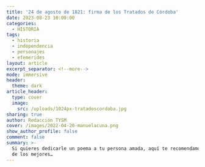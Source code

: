 ```yaml
---
title: '24 de agosto de 1821: firma de los Tratados de Córdoba'
date: 2023-08-23 10:00:00
categories:
  - HISTORIA
tags:
  - historia
  - independencia
  - personajes
  - efemerides
layout: article
excerpt_separator: <!--more-->
mode: immersive
header:
  theme: dark
article_header:
  type: cover
  image:
    src: /uploads/1024px-tratadoscordoba.jpg
sharing: true
author: Redacción TYSM
cover: /images/2022-04-20-manuelacuna.png
show_author_profile: false
comment: false
summary: >-
  Si quieres dedicarle un poema a tu persona amada, aquí te recomendamos cinco
  de los mejores…
---
```

